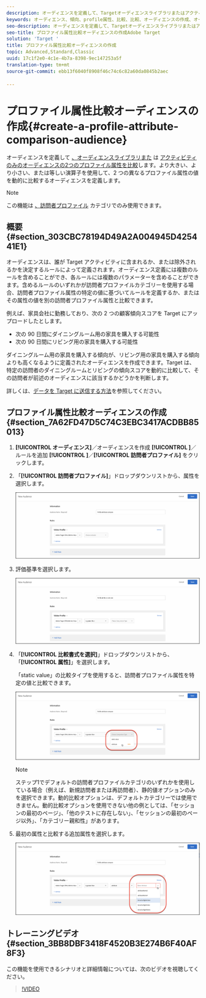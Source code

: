 ```yaml
---
description: オーディエンスを定義して、Targetオーディエンスライブラリまたはアクティビティのみのオーディエンスの2つのプロファイル属性を比較します。より大きい、より小さい、または等しい演算子を使用して、2 つの異なるプロファイル属性の値を動的に比較するオーディエンスを定義します。
keywords: オーディエンス、傾向、profile属性、比較、比較、オーディエンスの作成、オーディエンスの作成
seo-description: オーディエンスを定義して、Targetオーディエンスライブラリまたはアクティビティのみのオーディエンスの2つのプロファイル属性を比較します。より大きい、より小さい、または等しい演算子を使用して、2 つの異なるプロファイル属性の値を動的に比較するオーディエンスを定義します。
seo-title: プロファイル属性比較オーディエンスの作成Adobe Target
solution: 'Target '
title: プロファイル属性比較オーディエンスの作成
topic: Advanced,Standard,Classic
uuid: 17c1f2e0-4c1e-4b7a-8398-9ec147253a5f
translation-type: tm+mt
source-git-commit: ebb13f6040f8908f46c74c6c82a60da0845b2aec

---
```



# プロファイル属性比較オーディエンスの作成{#create-a-profile-attribute-comparison-audience}

オーディエンスを定義して [、オーディエンスライブラリまた](/help/c-target/c-audiences/audiences.md) は [アクティビティのみのオーディエンスの2つのプロファイル属性を比較](/help/c-target/creating-activity-only-audience.md)します。より大きい、より小さい、または等しい演算子を使用して、2 つの異なるプロファイル属性の値を動的に比較するオーディエンスを定義します。

>[!NOTE]
>
>この機能は [、訪問者プロファイル](../../c-target/c-audiences/c-target-rules/visitor-profile.md#concept_E972690B9A4C4372A34229FA37EDA38E) カテゴリでのみ使用できます。

## 概要 {#section_303CBC78194D49A2A004945D425441E1}

オーディエンスは、誰が Target アクティビティに含まれるか、または除外されるかを決定するルールによって定義されます。オーディエンス定義には複数のルールを含めることができ、各ルールには複数のパラメーターを含めることができます。含めるルールのいずれかが訪問者プロファイルカテゴリーを使用する場合、訪問者プロファイル属性の特定の値に基づいてルールを定義するか、またはその属性の値を別の訪問者プロファイル属性と比較できます。

例えば、家具会社に勤務しており、次の 2 つの顧客傾向スコアを Target にアップロードしたとします。

* 次の 90 日間にダイニングルーム用の家具を購入する可能性
* 次の 90 日間にリビング用の家具を購入する可能性

ダイニングルーム用の家具を購入する傾向が、リビング用の家具を購入する傾向よりも高くなるように定義されたオーディエンスを作成できます。Target は、特定の訪問者のダイニングルームとリビングの傾向スコアを動的に比較して、その訪問者が前述のオーディエンスに該当するかどうかを判断します。

詳しくは、[データを Target に送信する方法](../../c-implementing-target/c-considerations-before-you-implement-target/c-methods-to-get-data-into-target/methods-to-get-data-into-target.md#concept_0069C0EFB56C4700BB33F2F35C2B9B17)を参照してください。

## プロファイル属性比較オーディエンスの作成 {#section_7A62FD47D5C74C3EBC3417ACDBB85013}

1. **[!UICONTROL オーディエンス]**／オーディエンスを作成 **[!UICONTROL ]**／ルールを追加 **[!UICONTROL ]**／**[!UICONTROL 訪問者プロファイル]** をクリックします。
1. 「**[!UICONTROL 訪問者プロファイル]**」ドロップダウンリストから、属性を選択します。

   ![傾向スコア1](assets/propensity_score_1.png)

1. 評価基準を選択します。

   ![傾向スコア2](assets/propensity_score_2.png)

1. 「**[!UICONTROL 比較書式を選択]**」ドロップダウンリストから、「**[!UICONTROL 属性]**」を選択します。

   「static value」の比較タイプを使用すると、訪問者プロファイル属性を特定の値と比較できます。

   ![傾向スコア3](assets/propensity_score_3.png)

   >[!NOTE]
   >
   >ステップ1でデフォルトの訪問者プロファイルカテゴリのいずれかを使用している場合（例えば、新規訪問者または再訪問者）、静的値オプションのみを選択できます。動的比較オプションは、デフォルトカテゴリーでは使用できません。動的比較オプションを使用できない他の例としては、「セッションの最初のページ」、「他のテストに存在しない」、「セッションの最初のページ以外」、「カテゴリー親和性」があります。

1. 最初の属性と比較する追加属性を選択します。

   ![](assets/propensity_score_4.png)

## トレーニングビデオ {#section_3BB8DBF3418F4520B3E274B6F40AF8F3}

この機能を使用できるシナリオと詳細情報については、次のビデオを視聴してください。

>[!VIDEO](https://video.tv.adobe.com/v/23218/?captions=jpn)